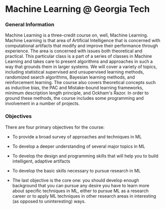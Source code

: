 # Machine Learning @ Georgia Tech

### General Information
Machine Learning is a three-credit course on, well, Machine Learning. Machine Learning is that area of Artificial Intelligence that is concerned with computational artifacts that modify and improve their performance through experience. The area is concerned with issues both theoretical and practical. This particular class is a part of a series of classes in Machine Learning and takes care to present algorithms and approaches in such a way that grounds them in larger systems. We will cover a variety of topics, including statistical supervised and unsupervised learning methods, randomized search algorithms, Bayesian learning methods, and reinforcement learning. The course also covers theoretical concepts such as inductive bias, the PAC and Mistake-bound learning frameworks, minimum description length principle, and Ockham's Razor. In order to ground these methods, the course includes some programming and involvement in a number of projects.

### Objectives
There are four primary objectives for the course:

* To provide a broad survey of approaches and techniques in ML

* To develop a deeper understanding of several major topics in ML

* To develop the design and programming skills that will help you to build intelligent, adaptive artifacts

* To develop the basic skills necessary to pursue research in ML

* The last objective is the core one: you should develop enough background that you can pursue any desire you have to learn more about specific techniques in ML, either to pursue ML as a research career or to apply ML techniques in other research areas in interesting (as opposed to uninteresting) ways.